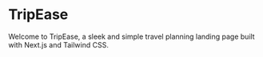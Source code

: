 # TripEase

Welcome to TripEase, a sleek and simple travel planning landing page built with Next.js and Tailwind CSS.
